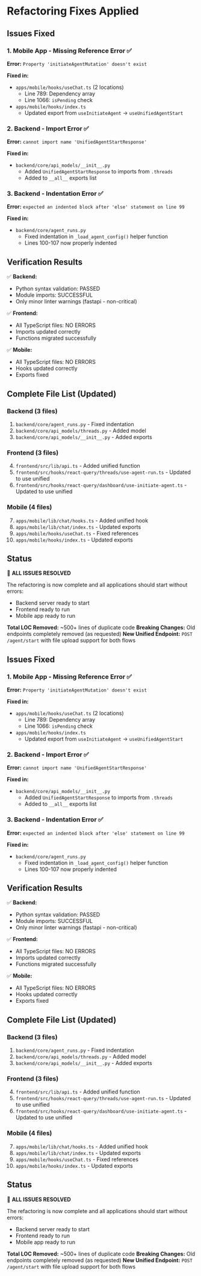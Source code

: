 # Refactoring Fixes Applied

## Issues Fixed

### 1. Mobile App - Missing Reference Error ✅
**Error:** `Property 'initiateAgentMutation' doesn't exist`

**Fixed in:**
- `apps/mobile/hooks/useChat.ts` (2 locations)
  - Line 789: Dependency array
  - Line 1066: `isPending` check
- `apps/mobile/hooks/index.ts`
  - Updated export from `useInitiateAgent` → `useUnifiedAgentStart`

### 2. Backend - Import Error ✅
**Error:** `cannot import name 'UnifiedAgentStartResponse'`

**Fixed in:**
- `backend/core/api_models/__init__.py`
  - Added `UnifiedAgentStartResponse` to imports from `.threads`
  - Added to `__all__` exports list

### 3. Backend - Indentation Error ✅
**Error:** `expected an indented block after 'else' statement on line 99`

**Fixed in:**
- `backend/core/agent_runs.py`
  - Fixed indentation in `_load_agent_config()` helper function
  - Lines 100-107 now properly indented

## Verification Results

✅ **Backend:**
- Python syntax validation: PASSED
- Module imports: SUCCESSFUL
- Only minor linter warnings (fastapi - non-critical)

✅ **Frontend:**
- All TypeScript files: NO ERRORS
- Imports updated correctly
- Functions migrated successfully

✅ **Mobile:**
- All TypeScript files: NO ERRORS
- Hooks updated correctly
- Exports fixed

## Complete File List (Updated)

### Backend (3 files)
1. `backend/core/agent_runs.py` - Fixed indentation
2. `backend/core/api_models/threads.py` - Added model
3. `backend/core/api_models/__init__.py` - Added exports

### Frontend (3 files)
4. `frontend/src/lib/api.ts` - Added unified function
5. `frontend/src/hooks/react-query/threads/use-agent-run.ts` - Updated to use unified
6. `frontend/src/hooks/react-query/dashboard/use-initiate-agent.ts` - Updated to use unified

### Mobile (4 files)
7. `apps/mobile/lib/chat/hooks.ts` - Added unified hook
8. `apps/mobile/lib/chat/index.ts` - Updated exports
9. `apps/mobile/hooks/useChat.ts` - Fixed references
10. `apps/mobile/hooks/index.ts` - Updated exports

## Status

🎉 **ALL ISSUES RESOLVED**

The refactoring is now complete and all applications should start without errors:
- Backend server ready to start
- Frontend ready to run
- Mobile app ready to run

**Total LOC Removed:** ~500+ lines of duplicate code
**Breaking Changes:** Old endpoints completely removed (as requested)
**New Unified Endpoint:** `POST /agent/start` with file upload support for both flows


## Issues Fixed

### 1. Mobile App - Missing Reference Error ✅
**Error:** `Property 'initiateAgentMutation' doesn't exist`

**Fixed in:**
- `apps/mobile/hooks/useChat.ts` (2 locations)
  - Line 789: Dependency array
  - Line 1066: `isPending` check
- `apps/mobile/hooks/index.ts`
  - Updated export from `useInitiateAgent` → `useUnifiedAgentStart`

### 2. Backend - Import Error ✅
**Error:** `cannot import name 'UnifiedAgentStartResponse'`

**Fixed in:**
- `backend/core/api_models/__init__.py`
  - Added `UnifiedAgentStartResponse` to imports from `.threads`
  - Added to `__all__` exports list

### 3. Backend - Indentation Error ✅
**Error:** `expected an indented block after 'else' statement on line 99`

**Fixed in:**
- `backend/core/agent_runs.py`
  - Fixed indentation in `_load_agent_config()` helper function
  - Lines 100-107 now properly indented

## Verification Results

✅ **Backend:**
- Python syntax validation: PASSED
- Module imports: SUCCESSFUL
- Only minor linter warnings (fastapi - non-critical)

✅ **Frontend:**
- All TypeScript files: NO ERRORS
- Imports updated correctly
- Functions migrated successfully

✅ **Mobile:**
- All TypeScript files: NO ERRORS
- Hooks updated correctly
- Exports fixed

## Complete File List (Updated)

### Backend (3 files)
1. `backend/core/agent_runs.py` - Fixed indentation
2. `backend/core/api_models/threads.py` - Added model
3. `backend/core/api_models/__init__.py` - Added exports

### Frontend (3 files)
4. `frontend/src/lib/api.ts` - Added unified function
5. `frontend/src/hooks/react-query/threads/use-agent-run.ts` - Updated to use unified
6. `frontend/src/hooks/react-query/dashboard/use-initiate-agent.ts` - Updated to use unified

### Mobile (4 files)
7. `apps/mobile/lib/chat/hooks.ts` - Added unified hook
8. `apps/mobile/lib/chat/index.ts` - Updated exports
9. `apps/mobile/hooks/useChat.ts` - Fixed references
10. `apps/mobile/hooks/index.ts` - Updated exports

## Status

🎉 **ALL ISSUES RESOLVED**

The refactoring is now complete and all applications should start without errors:
- Backend server ready to start
- Frontend ready to run
- Mobile app ready to run

**Total LOC Removed:** ~500+ lines of duplicate code
**Breaking Changes:** Old endpoints completely removed (as requested)
**New Unified Endpoint:** `POST /agent/start` with file upload support for both flows


